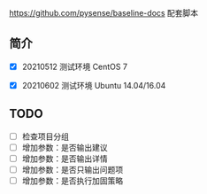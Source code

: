 https://github.com/pysense/baseline-docs 配套脚本

## 简介

- [x] 20210512 测试环境 CentOS 7
- [x] 20210602 测试环境 Ubuntu 14.04/16.04



## TODO

- [ ] 检查项目分组
- [ ] 增加参数：是否输出建议
- [ ] 增加参数：是否输出详情
- [ ] 增加参数：是否只输出问题项
- [ ] 增加参数：是否执行加固策略
